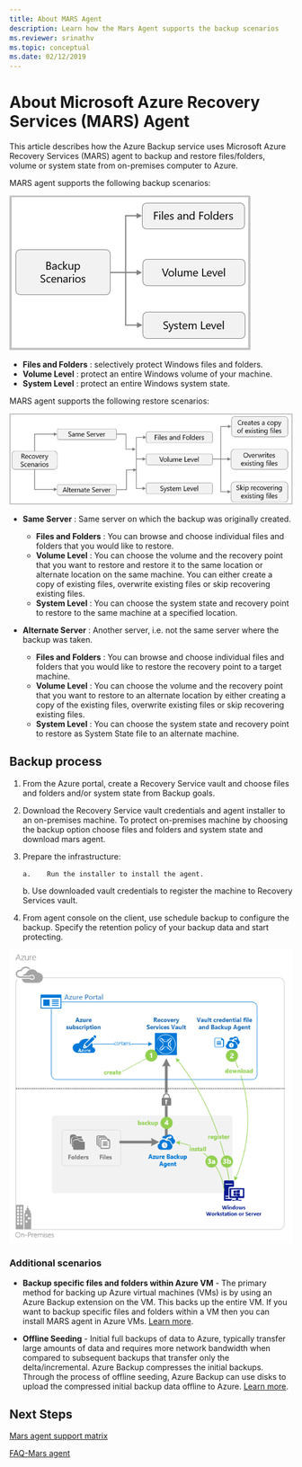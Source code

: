 ```yaml
---
title: About MARS Agent
description: Learn how the Mars Agent supports the backup scenarios
ms.reviewer: srinathv
ms.topic: conceptual
ms.date: 02/12/2019
---
```


# About Microsoft Azure Recovery Services (MARS) Agent

This article describes how the Azure Backup service uses Microsoft Azure Recovery Services (MARS) agent to backup and restore files/folders, volume or system state from on-premises computer to Azure.

MARS agent supports the following backup scenarios:

![recovery services vault dashboard](./media/backup-try-azure-backup-in-10-mins/backup-scenarios.png)

- **Files and Folders** : selectively protect Windows files and folders.
- **Volume Level** : protect an entire Windows volume of your machine.
- **System Level** : protect an entire Windows system state.

MARS agent supports the following restore scenarios:

![recovery services vault dashboard](./media/backup-try-azure-backup-in-10-mins/restore-scenarios.png)

-	**Same Server** : Same server on which the backup was originally created.
    -    **Files and Folders** : You can browse and choose individual files and folders that you would like to restore.
    -    **Volume Level** : You can choose the volume and the recovery point that you want to restore and restore it to the same location or alternate location on the same machine.  You can either create a copy of existing files, overwrite existing files or skip recovering existing files.
    -    **System Level** : You can choose the system state and recovery point to restore to the same machine at a specified location.


- 	**Alternate Server** : Another server, i.e. not the same server where the backup was taken.
    -    **Files and Folders** : You can browse and choose individual files and folders that you would like to restore the recovery point to a target machine.
    -    **Volume Level** : You can choose the volume and the recovery point that you want to restore to an alternate location by either creating a copy of the existing files, overwrite existing files or skip recovering existing files.
    -    **System Level** : You can choose the system state and recovery point to restore as System State file to an alternate machine.

## Backup process

1.	From the Azure portal, create a Recovery Service vault and choose files and folders and/or system state from Backup goals.
2.	Download the Recovery Service vault credentials and agent installer to an on-premises machine. To protect on-premises machine by choosing the backup option choose files and folders and system state and download mars agent.
3.	Prepare the infrastructure:

        a.    Run the installer to install the agent.

    b.	Use downloaded vault credentials to register the machine to Recovery Services vault.
4.	From agent console on the client, use schedule backup to configure the backup. Specify the retention policy of your backup data and start protecting.

![recovery services vault dashboard](./media/backup-try-azure-backup-in-10-mins/backup-process.png)

### Additional scenarios
-	**Backup specific files and folders within Azure VM** - The primary method for backing up Azure virtual machines (VMs) is by using an Azure Backup extension on the VM. This backs up the entire VM. If you want to backup specific files and folders within a VM then you can install MARS agent in Azure VMs. [Learn more](https://docs.microsoft.com/azure/backup/backup-architecture#architecture-built-in-azure-vm-backup).

-	**Offline Seeding** - Initial full backups of data to Azure, typically transfer large amounts of data and requires more network bandwidth when compared to subsequent backups that transfer only the delta/incremental. Azure Backup compresses the initial backups. Through the process of offline seeding, Azure Backup can use disks to upload the compressed initial backup data offline to Azure. [Learn more](https://docs.microsoft.com/azure/backup/backup-azure-backup-server-import-export-).


## Next Steps
[Mars agent support matrix](https://review.docs.microsoft.com/azure/backup/backup-support-matrix-mars-agent?branch=pr-en-us-97600)

[FAQ-Mars agent](https://review.docs.microsoft.com/azure/backup/backup-azure-file-folder-backup-faq?branch=pr-en-us-97600)
